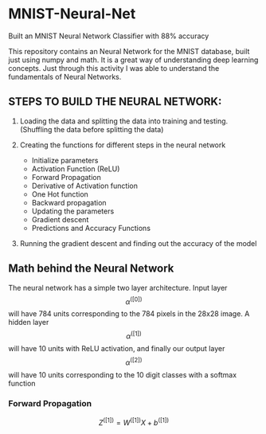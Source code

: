 # MNIST-Neural-Net
Built an MNIST Neural Network Classifier with 88% accuracy

This repository contains an Neural Network for the MNIST database, built just using numpy and math. It is a great way of understanding deep learning concepts. Just through this activity I was able to understand the fundamentals of Neural Networks. 

## STEPS TO BUILD THE NEURAL NETWORK: 

1. Loading the data and splitting the data into training and testing. (Shuffling the data before splitting the data)

2. Creating the functions for different steps in the neural network
	* Initialize parameters
	* Activation Function (ReLU) 
	* Forward Propagation
	* Derivative of Activation function
	* One Hot function
	* Backward propagation
	* Updating the parameters
	* Gradient descent
	* Predictions and Accuracy Functions

3. Running the gradient descent and finding out the accuracy of the model

## Math behind the Neural Network 

The neural network has a simple two layer architecture. Input layer $$\alpha^([0])$$ will have 784 units corresponding to the 784 pixels in the 28x28 image. A hidden layer $$\alpha^([1])$$ will have 10 units with ReLU activation, and finally our output layer $$\alpha^([2])$$ will have 10 units corresponding to the 10 digit classes with a softmax function

### Forward Propagation
$$ 
Z^([1]) = W^([1])X+b^([1])
$$
